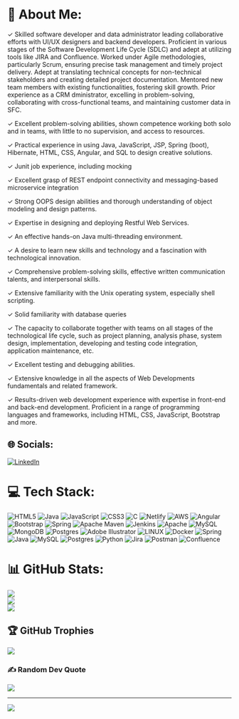 # 💫 About Me:
✓ Skilled software developer and data administrator leading collaborative efforts with UI/UX designers and backend developers. Proficient in various stages of the Software Development Life Cycle (SDLC) and adept at utilizing tools like JIRA and Confluence. Worked under Agile methodologies, particularly Scrum, ensuring precise task management and timely project delivery. Adept at translating technical concepts for non-technical stakeholders and creating detailed project documentation. Mentored new team members with existing functionalities, fostering skill growth. Prior experience as a CRM dministrator, excelling in problem-solving, collaborating with cross-functional teams, and maintaining customer data in SFC. <br>

✓ Excellent problem-solving abilities, shown competence working both solo and in teams, with little to no supervision, and access to resources.<br>

✓ Practical experience in using Java, JavaScript, JSP, Spring (boot), Hibernate, HTML, CSS, Angular, and SQL to design creative solutions.<br>

✓ Junit job experience, including mocking<br>

✓ Excellent grasp of REST endpoint connectivity and messaging-based microservice integration<br>

✓ Strong OOPS design abilities and thorough understanding of object modeling and design patterns.<br>

✓ Expertise in designing and deploying Restful Web Services.<br>

✓ An effective hands-on Java multi-threading environment.<br>

✓ A desire to learn new skills and technology and a fascination with technological innovation.<br>

✓ Comprehensive problem-solving skills, effective written communication talents, and interpersonal skills.<br>

✓ Extensive familiarity with the Unix operating system, especially shell scripting.<br>

✓ Solid familiarity with database queries<br>

✓ The capacity to collaborate together with teams on all stages of the technological life cycle, such as project planning, analysis phase, system design, implementation, developing and testing code integration, application maintenance, etc.<br>

✓ Excellent testing and debugging abilities.<br>

✓ Extensive knowledge in all the aspects of Web Developments fundamentals and related framework.<br>

✓ Results-driven web development experience with expertise in front-end and back-end development. Proficient in a range of programming languages and frameworks, including HTML, CSS, JavaScript, Bootstrap and more.


## 🌐 Socials:
[![LinkedIn](https://img.shields.io/badge/LinkedIn-%230077B5.svg?logo=linkedin&logoColor=white)](https://www.linkedin.com/in/chirag-ahir-ca/) 

# 💻 Tech Stack:
![HTML5](https://img.shields.io/badge/html5-%23E34F26.svg?style=for-the-badge&logo=html5&logoColor=white) ![Java](https://img.shields.io/badge/java-%23ED8B00.svg?style=for-the-badge&logo=java&logoColor=white) ![JavaScript](https://img.shields.io/badge/javascript-%23323330.svg?style=for-the-badge&logo=javascript&logoColor=%23F7DF1E) ![CSS3](https://img.shields.io/badge/css3-%231572B6.svg?style=for-the-badge&logo=css3&logoColor=white) ![C](https://img.shields.io/badge/c-%2300599C.svg?style=for-the-badge&logo=c&logoColor=white) ![Netlify](https://img.shields.io/badge/netlify-%23000000.svg?style=for-the-badge&logo=netlify&logoColor=#00C7B7) ![AWS](https://img.shields.io/badge/AWS-%23FF9900.svg?style=for-the-badge&logo=amazon-aws&logoColor=white) ![Angular](https://img.shields.io/badge/angular-%23DD0031.svg?style=for-the-badge&logo=angular&logoColor=white) ![Bootstrap](https://img.shields.io/badge/bootstrap-%23563D7C.svg?style=for-the-badge&logo=bootstrap&logoColor=white) ![Spring](https://img.shields.io/badge/spring-%236DB33F.svg?style=for-the-badge&logo=spring&logoColor=white) ![Apache Maven](https://img.shields.io/badge/Apache%20Maven-C71A36?style=for-the-badge&logo=Apache%20Maven&logoColor=white) ![Jenkins](https://img.shields.io/badge/jenkins-%232C5263.svg?style=for-the-badge&logo=jenkins&logoColor=white) ![Apache](https://img.shields.io/badge/apache-%23D42029.svg?style=for-the-badge&logo=apache&logoColor=white) ![MySQL](https://img.shields.io/badge/mysql-%2300f.svg?style=for-the-badge&logo=mysql&logoColor=white) ![MongoDB](https://img.shields.io/badge/MongoDB-%234ea94b.svg?style=for-the-badge&logo=mongodb&logoColor=white) ![Postgres](https://img.shields.io/badge/postgres-%23316192.svg?style=for-the-badge&logo=postgresql&logoColor=white) ![Adobe Illustrator](https://img.shields.io/badge/adobeillustrator-%23FF9A00.svg?style=for-the-badge&logo=adobeillustrator&logoColor=white) ![LINUX](https://img.shields.io/badge/Linux-FCC624?style=for-the-badge&logo=linux&logoColor=black) ![Docker](https://img.shields.io/badge/docker-%230db7ed.svg?style=for-the-badge&logo=docker&logoColor=white) ![Spring](https://img.shields.io/badge/spring-%236DB33F.svg?style=for-the-badge&logo=spring&logoColor=white) ![Java](https://img.shields.io/badge/java-%23ED8B00.svg?style=for-the-badge&logo=java&logoColor=white) ![MySQL](https://img.shields.io/badge/mysql-%2300f.svg?style=for-the-badge&logo=mysql&logoColor=white) ![Postgres](https://img.shields.io/badge/postgres-%23316192.svg?style=for-the-badge&logo=postgresql&logoColor=white) ![Python](https://img.shields.io/badge/python-3670A0?style=for-the-badge&logo=python&logoColor=ffdd54) ![Jira](https://img.shields.io/badge/jira-%230A0FFF.svg?style=for-the-badge&logo=jira&logoColor=white) ![Postman](https://img.shields.io/badge/Postman-FF6C37?style=for-the-badge&logo=postman&logoColor=white) ![Confluence](https://img.shields.io/badge/confluence-%23172BF4.svg?style=for-the-badge&logo=confluence&logoColor=white)
# 📊 GitHub Stats:
![](https://github-readme-stats.vercel.app/api?username=Chirag-ahir&theme=dark&hide_border=false&include_all_commits=true&count_private=true)<br/>
![](https://github-readme-streak-stats.herokuapp.com/?user=Chirag-ahir&theme=dark&hide_border=false)<br/>
![](https://github-readme-stats.vercel.app/api/top-langs/?username=Chirag-ahir&theme=dark&hide_border=false&include_all_commits=true&count_private=true&layout=compact)

## 🏆 GitHub Trophies
![](https://github-profile-trophy.vercel.app/?username=Chirag-ahir&theme=onestar&no-frame=false&no-bg=false&margin-w=4)

### ✍️ Random Dev Quote
![](https://quotes-github-readme.vercel.app/api?type=horizontal&theme=radical)

---
[![](https://visitcount.itsvg.in/api?id=Chirag-ahir&icon=1&color=1)](https://visitcount.itsvg.in)

<!-- Proudly created with GPRM ( https://gprm.itsvg.in ) -->
